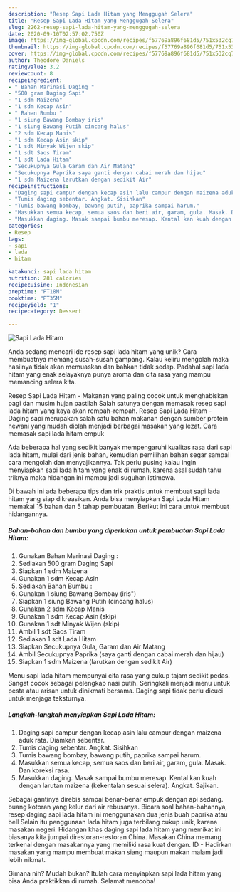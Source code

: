 ```yaml
---
description: "Resep Sapi Lada Hitam yang Menggugah Selera"
title: "Resep Sapi Lada Hitam yang Menggugah Selera"
slug: 2262-resep-sapi-lada-hitam-yang-menggugah-selera
date: 2020-09-10T02:57:02.750Z
image: https://img-global.cpcdn.com/recipes/f57769a896f681d5/751x532cq70/sapi-lada-hitam-foto-resep-utama.jpg
thumbnail: https://img-global.cpcdn.com/recipes/f57769a896f681d5/751x532cq70/sapi-lada-hitam-foto-resep-utama.jpg
cover: https://img-global.cpcdn.com/recipes/f57769a896f681d5/751x532cq70/sapi-lada-hitam-foto-resep-utama.jpg
author: Theodore Daniels
ratingvalue: 3.2
reviewcount: 8
recipeingredient:
- " Bahan Marinasi Daging "
- "500 gram Daging Sapi"
- "1 sdm Maizena"
- "1 sdm Kecap Asin"
- " Bahan Bumbu "
- "1 siung Bawang Bombay iris"
- "1 siung Bawang Putih cincang halus"
- "2 sdm Kecap Manis"
- "1 sdm Kecap Asin skip"
- "1 sdt Minyak Wijen skip"
- "1 sdt Saos Tiram"
- "1 sdt Lada Hitam"
- "Secukupnya Gula Garam dan Air Matang"
- "Secukupnya Paprika saya ganti dengan cabai merah dan hijau"
- "1 sdm Maizena larutkan dengan sedikit Air"
recipeinstructions:
- "Daging sapi campur dengan kecap asin lalu campur dengan maizena aduk rata. Diamkan sebentar."
- "Tumis daging sebentar. Angkat. Sisihkan"
- "Tumis bawang bombay, bawang putih, paprika sampai harum."
- "Masukkan semua kecap, semua saos dan beri air, garam, gula. Masak. Dan koreksi rasa."
- "Masukkan daging. Masak sampai bumbu meresap. Kental kan kuah dengan larutan maizena (kekentalan sesuai selera). Angkat. Sajikan."
categories:
- Resep
tags:
- sapi
- lada
- hitam

katakunci: sapi lada hitam 
nutrition: 281 calories
recipecuisine: Indonesian
preptime: "PT18M"
cooktime: "PT35M"
recipeyield: "1"
recipecategory: Dessert

---
```



![Sapi Lada Hitam](https://img-global.cpcdn.com/recipes/f57769a896f681d5/751x532cq70/sapi-lada-hitam-foto-resep-utama.jpg)

Anda sedang mencari ide resep sapi lada hitam yang unik? Cara membuatnya memang susah-susah gampang. Kalau keliru mengolah maka hasilnya tidak akan memuaskan dan bahkan tidak sedap. Padahal sapi lada hitam yang enak selayaknya punya aroma dan cita rasa yang mampu memancing selera kita.

Resep Sapi Lada Hitam - Makanan yang paling cocok untuk menghabiskan pagi dan musim hujan pastilah Salah satunya dengan memasak resep sapi lada hitam yang kaya akan rempah-rempah. Resep Sapi Lada Hitam - Daging sapi merupakan salah satu bahan makanan dengan sumber protein hewani yang mudah diolah menjadi berbagai masakan yang lezat. Cara memasak sapi lada hitam empuk

Ada beberapa hal yang sedikit banyak mempengaruhi kualitas rasa dari sapi lada hitam, mulai dari jenis bahan, kemudian pemilihan bahan segar sampai cara mengolah dan menyajikannya. Tak perlu pusing kalau ingin menyiapkan sapi lada hitam yang enak di rumah, karena asal sudah tahu triknya maka hidangan ini mampu jadi suguhan istimewa.


Di bawah ini ada beberapa tips dan trik praktis untuk membuat sapi lada hitam yang siap dikreasikan. Anda bisa menyiapkan Sapi Lada Hitam memakai 15 bahan dan 5 tahap pembuatan. Berikut ini cara untuk membuat hidangannya.

<!--inarticleads1-->

##### Bahan-bahan dan bumbu yang diperlukan untuk pembuatan Sapi Lada Hitam:

1. Gunakan  Bahan Marinasi Daging :
1. Sediakan 500 gram Daging Sapi
1. Siapkan 1 sdm Maizena
1. Gunakan 1 sdm Kecap Asin
1. Sediakan  Bahan Bumbu :
1. Gunakan 1 siung Bawang Bombay (iris&#34;)
1. Siapkan 1 siung Bawang Putih (cincang halus)
1. Gunakan 2 sdm Kecap Manis
1. Gunakan 1 sdm Kecap Asin (skip)
1. Gunakan 1 sdt Minyak Wijen (skip)
1. Ambil 1 sdt Saos Tiram
1. Sediakan 1 sdt Lada Hitam
1. Siapkan Secukupnya Gula, Garam dan Air Matang
1. Ambil Secukupnya Paprika (saya ganti dengan cabai merah dan hijau)
1. Siapkan 1 sdm Maizena (larutkan dengan sedikit Air)


Menu sapi lada hitam mempunyai cita rasa yang cukup tajam sedikit pedas. Sangat cocok sebagai pelengkap nasi putih. Seringkali menjadi menu untuk pesta atau arisan untuk dinikmati bersama. Daging sapi tidak perlu dicuci untuk menjaga teksturnya. 

<!--inarticleads2-->

##### Langkah-langkah menyiapkan Sapi Lada Hitam:

1. Daging sapi campur dengan kecap asin lalu campur dengan maizena aduk rata. Diamkan sebentar.
1. Tumis daging sebentar. Angkat. Sisihkan
1. Tumis bawang bombay, bawang putih, paprika sampai harum.
1. Masukkan semua kecap, semua saos dan beri air, garam, gula. Masak. Dan koreksi rasa.
1. Masukkan daging. Masak sampai bumbu meresap. Kental kan kuah dengan larutan maizena (kekentalan sesuai selera). Angkat. Sajikan.


Sebagai gantinya direbis sampai benar-benar empuk dengan api sedang. buang kotoran yang kelur dari air rebusanya. Bicara soal bahan-bahannya, resep daging sapi lada hitam ini menggunakan dua jenis buah paprika atau bell Selain itu penggunaan lada hitam juga terbilang cukup unik, karena masakan negeri. Hidangan khas daging sapi lada hitam yang memikat ini biasanya kita jumpai direstoran-restoran China. Masakan China memang terkenal dengan masakannya yang memiliki rasa kuat dengan. ID - Hadirkan masakan yang mampu membuat makan siang maupun makan malam jadi lebih nikmat. 

Gimana nih? Mudah bukan? Itulah cara menyiapkan sapi lada hitam yang bisa Anda praktikkan di rumah. Selamat mencoba!
